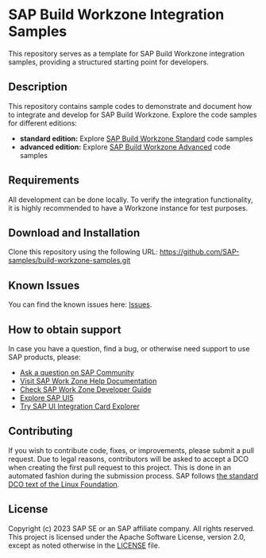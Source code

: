 # SAP Build Workzone Integration Samples

This repository serves as a template for SAP Build Workzone integration samples, providing a structured starting point for developers.

## Description

This repository contains sample codes to demonstrate and document how to integrate and develop for SAP Build Workzone. Explore the code samples for different editions:

- **standard edition:**
  Explore [SAP Build Workzone Standard](./standard/README.md) code samples
- **advanced edition:**
  Explore [SAP Build Workzone Advanced](./advanced/README.md) code samples

## Requirements

All development can be done locally. To verify the integration functionality, it is highly recommended to have a Workzone instance for test purposes.

## Download and Installation

Clone this repository using the following URL: https://github.com/SAP-samples/build-workzone-samples.git


## Known Issues

You can find the known issues here: [Issues](https://github.com/SAP-samples/build-workzone-samples/issues).

## How to obtain support

In case you have a question, find a bug, or otherwise need support to use SAP products, please:

- [Ask a question on SAP Community](https://community.sap.com/)
- [Visit SAP Work Zone Help Documentation](https://help.sap.com/viewer/fec5ca6e3229418f84a932c745cbe985/Cloud/en-US)
- [Check SAP Work Zone Developer Guide](https://help.sap.com/docs/build-work-zone-advanced-edition/sap-build-work-zone-advanced-edition/development)
- [Explore SAP UI5](https://help.sap.com/viewer/product/SAPUI5/External/en-US)
- [Try SAP UI Integration Card Explorer](https://ui5.sap.com/test-resources/sap/ui/integration/demokit/cardExplorer/webapp/index.html)

## Contributing
If you wish to contribute code, fixes, or improvements, please submit a pull request. Due to legal reasons, contributors will be asked to accept a DCO when creating the first pull request to this project. This is done in an automated fashion during the submission process. SAP follows [the standard DCO text of the Linux Foundation](https://developercertificate.org/).

## License
Copyright (c) 2023 SAP SE or an SAP affiliate company. All rights reserved. This project is licensed under the Apache Software License, version 2.0, except as noted otherwise in the [LICENSE](LICENSE) file.
